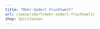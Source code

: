 ```yaml
---
title: "Mohr-Sederl Fruchtwelt"
url: /zweiersdorf/mohr-sederl-fruchtwelt/
shop: Spirituosen
---
```

